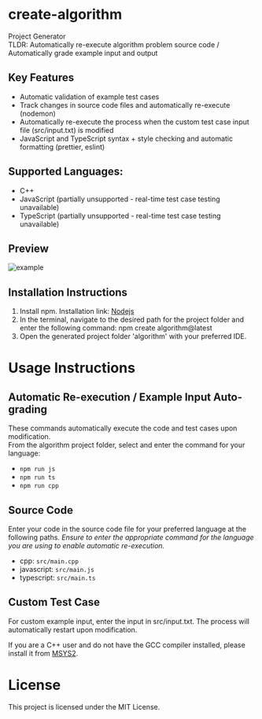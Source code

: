 # create-algorithm
Project Generator  
TLDR: Automatically re-execute algorithm problem source code / Automatically grade example input and output

## Key Features
- Automatic validation of example test cases
- Track changes in source code files and automatically re-execute (nodemon)
- Automatically re-execute the process when the custom test case input file (src/input.txt) is modified
- JavaScript and TypeScript syntax + style checking and automatic formatting (prettier, eslint)
  
## Supported Languages:
- C++
- JavaScript (partially unsupported - real-time test case testing unavailable)
- TypeScript (partially unsupported - real-time test case testing unavailable)

## Preview
![example](https://github.com/user-attachments/assets/ae39e704-9b58-43ef-b75a-41f0c0e44d4e)

## Installation Instructions
1. Install npm. Installation link: [Nodejs](https://nodejs.org/en)
2. In the terminal, navigate to the desired path for the project folder and enter the following command:
npm create algorithm@latest
3. Open the generated project folder 'algorithm' with your preferred IDE.

# Usage Instructions
## Automatic Re-execution / Example Input Auto-grading
These commands automatically execute the code and test cases upon modification.  
From the algorithm project folder, select and enter the command for your language:
- `npm run js`
- `npm run ts`
- `npm run cpp`
 
## Source Code
Enter your code in the source code file for your preferred language at the following paths.
_Ensure to enter the appropriate command for the language you are using to enable automatic re-execution._
- cpp: `src/main.cpp`
- javascript: `src/main.js`
- typescript: `src/main.ts`

## Custom Test Case
For custom example input, enter the input in src/input.txt. The process will automatically restart upon modification.

If you are a C++ user and do not have the GCC compiler installed, please install it from [MSYS2](https://www.msys2.org/).

# License
This project is licensed under the MIT License.
